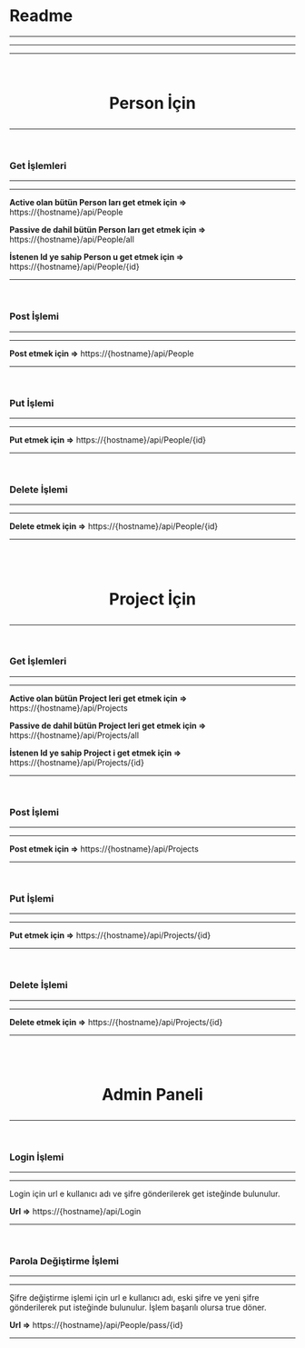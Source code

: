 Readme
======

* * * * *
* * * * *
* * * * *

<br>

# <p align="center">Person İçin</p>


* * * * *
<br>

### Get İşlemleri

* * * * *

* * * * *

**Active olan bütün Person ları get etmek için =\>** https://{hostname}/api/People

**Passive de dahil bütün Person ları get etmek için =\>** https://{hostname}/api/People/all

**İstenen Id ye sahip Person u get etmek için =\>** https://{hostname}/api/People/{id}
 



* * * * *

<br>

### Post İşlemi

* * * * *

* * * * *

**Post etmek için =\>** https://{hostname}/api/People



* * * * *

<br>

### Put İşlemi

* * * * *

* * * * *

**Put etmek için =\>** https://{hostname}/api/People/{id} 



* * * * *

<br>

### Delete İşlemi

* * * * *

* * * * *

**Delete etmek için =\>** https://{hostname}/api/People/{id} 



* * * * *
<br><br>

# <p align="center">Project İçin</p>

* * * * *
<br>

### Get İşlemleri

* * * * *

* * * * *

**Active olan bütün Project leri get etmek için =\>** https://{hostname}/api/Projects

**Passive de dahil bütün Project leri get etmek için =\>** https://{hostname}/api/Projects/all

**İstenen Id ye sahip Project i get etmek için =\>** https://{hostname}/api/Projects/{id} 



* * * * *

<br>

### Post İşlemi

* * * * *

* * * * *

**Post etmek için =\>** https://{hostname}/api/Projects 



* * * * *

<br>

### Put İşlemi

* * * * *

* * * * *

**Put etmek için =\>** https://{hostname}/api/Projects/{id} 



* * * * *

<br>

### Delete İşlemi

* * * * *

* * * * *

**Delete etmek için =\>** https://{hostname}/api/Projects/{id} 



* * * * *
<br><br>

# <p align="center">Admin Paneli</p>

* * * * *
<br>

### Login İşlemi

* * * * *

* * * * *

Login için url e kullanıcı adı ve şifre gönderilerek get isteğinde bulunulur.

**Url =\>** https://{hostname}/api/Login 

* * * * *
<br>

### Parola Değiştirme İşlemi

* * * * *

* * * * *

Şifre değiştirme işlemi için url e kullanıcı adı, eski şifre ve yeni şifre gönderilerek put isteğinde bulunulur. İşlem başarılı olursa true döner.

**Url =\>** https://{hostname}/api/People/pass/{id}

* * * * *
